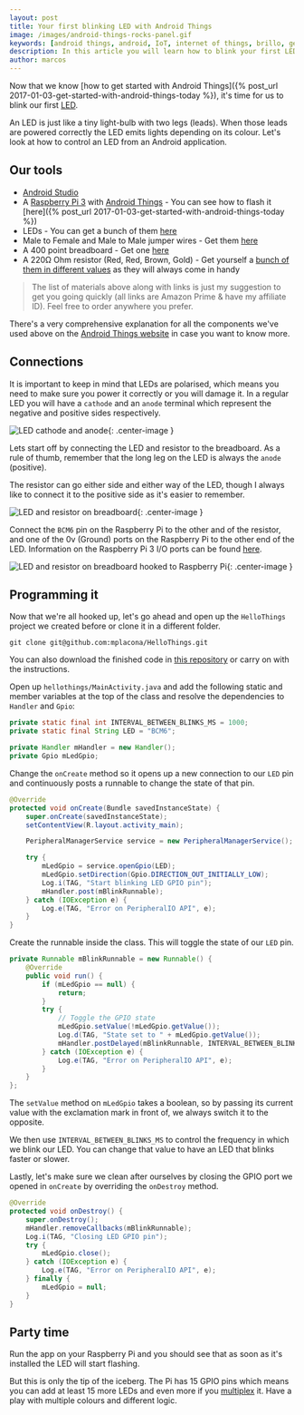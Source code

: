 ```yaml
---
layout: post
title: Your first blinking LED with Android Things
image: /images/android-things-rocks-panel.gif
keywords: [android things, android, IoT, internet of things, brillo, get started with android things, first android things project, resistor, LED]
description: In this article you will learn how to blink your first LED using Android Things and just a couple of other components.
author: marcos
---
```


Now that we know [how to get started with Android Things]({% post_url 2017-01-03-get-started-with-android-things-today %}), it's time for us to blink our first [LED](https://en.wikipedia.org/wiki/Light-emitting_diode).

An LED is just like a tiny light-bulb with two legs (leads). When those leads are powered correctly the LED emits lights depending on its colour. Let's look at how to control an LED from an Android application.

## Our tools
 - [Android Studio](https://developer.android.com/studio/index.html)
 - A [Raspberry Pi 3](http://amzn.to/2isZ6uN) with [Android Things](https://developer.android.com/things/hardware/index.html) - You can see how to flash it [here]({% post_url 2017-01-03-get-started-with-android-things-today %})
 - LEDs - You can get a bunch of them [here](http://amzn.to/2juyL2V)
 - Male to Female and Male to Male jumper wires - Get them [here](http://amzn.to/2jkUbLM)
 - A 400 point breadboard - Get one [here](http://amzn.to/2i6aboD)
 - A 220Ω Ohm resistor (Red, Red, Brown, Gold) - Get yourself a [bunch of them in different values](http://amzn.to/2i6b0xG) as they will always come in handy

> The list of materials above along with links is just my suggestion to get you going quickly (all links are Amazon Prime & have my affiliate ID). Feel free to order anywhere you prefer.

There's a very comprehensive explanation for all the components we've used above on the [Android Things website](https://developer.android.com/things/hardware/hardware-101.html) in case you want to know more.

## Connections
It is important to keep in mind that LEDs are polarised, which means you need to make sure you power it correctly or you will damage it. In a regular LED you will have a `cathode` and an `anode` terminal which represent the negative and positive sides respectively.

![LED cathode and anode](/images/led-cathode-anode.png){: .center-image }

Lets start off by connecting the LED and resistor to the breadboard. As a rule of thumb, remember that the long leg on the LED is always the `anode` (positive).

The resistor can go either side and either way of the LED, though I always like to connect it to the positive side as it's easier to remember.

![LED and resistor on breadboard](/images/blink-things-01.png){: .center-image }

Connect the `BCM6` pin on the Raspberry Pi to the other and of the resistor, and one of the 0v (Ground) ports on the Raspberry Pi to the other end of the LED. Information on the Raspberry Pi 3 I/O ports can be found [here](https://developer.android.com/things/hardware/raspberrypi-io.html).

![LED and resistor on breadboard hooked to Raspberry Pi](/images/blink-things-02.png){: .center-image }

## Programming it
Now that we're all hooked up, let's go ahead and open up the `HelloThings` project we created before or clone it in a different folder.

```
git clone git@github.com:mplacona/HelloThings.git
```
You can also download the finished code in [this repository](https://github.com/mplacona/BlinkThings) or carry on with the instructions.

Open up `hellothings/MainActivity.java` and add the following static and member variables at the top of the class and resolve the dependencies to `Handler` and `Gpio`:

```java
private static final int INTERVAL_BETWEEN_BLINKS_MS = 1000;
private static final String LED = "BCM6";

private Handler mHandler = new Handler();
private Gpio mLedGpio;
```

Change the `onCreate` method so it opens up a new connection to our `LED` pin and continuously posts a runnable to change the state of that pin.

```java
@Override
protected void onCreate(Bundle savedInstanceState) {
    super.onCreate(savedInstanceState);
    setContentView(R.layout.activity_main);

    PeripheralManagerService service = new PeripheralManagerService();

    try {
        mLedGpio = service.openGpio(LED);
        mLedGpio.setDirection(Gpio.DIRECTION_OUT_INITIALLY_LOW);
        Log.i(TAG, "Start blinking LED GPIO pin");
        mHandler.post(mBlinkRunnable);
    } catch (IOException e) {
        Log.e(TAG, "Error on PeripheralIO API", e);
    }
}
```

Create the runnable inside the class. This will toggle the state of our `LED` pin.

```java
private Runnable mBlinkRunnable = new Runnable() {
    @Override
    public void run() {
        if (mLedGpio == null) {
            return;
        }
        try {
            // Toggle the GPIO state
            mLedGpio.setValue(!mLedGpio.getValue());
            Log.d(TAG, "State set to " + mLedGpio.getValue());
            mHandler.postDelayed(mBlinkRunnable, INTERVAL_BETWEEN_BLINKS_MS);
        } catch (IOException e) {
            Log.e(TAG, "Error on PeripheralIO API", e);
        }
    }
};
```

The `setValue` method on `mLedGpio` takes a boolean, so by passing its current value with the exclamation mark in front of, we always switch it to the opposite. 

We then use `INTERVAL_BETWEEN_BLINKS_MS` to control the frequency in which we blink our LED. You can change that value to have an LED that blinks faster or slower.

Lastly, let's make sure we clean after ourselves by closing the GPIO port we opened in `onCreate` by overriding the `onDestroy` method.

```java
@Override
protected void onDestroy() {
    super.onDestroy();
    mHandler.removeCallbacks(mBlinkRunnable);
    Log.i(TAG, "Closing LED GPIO pin");
    try {
        mLedGpio.close();
    } catch (IOException e) {
        Log.e(TAG, "Error on PeripheralIO API", e);
    } finally {
        mLedGpio = null;
    }
}
```

## Party time
Run the app on your Raspberry Pi and you should see that as soon as it's installed the LED will start flashing.

But this is only the tip of the iceberg. The Pi has 15 GPIO pins which means you can add at least 15 more LEDs and even more if you [multiplex](https://en.wikipedia.org/wiki/Charlieplexing) it. Have a play with multiple colours and different logic.